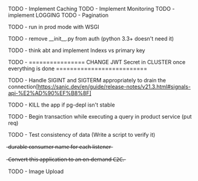 TODO - Implement Caching
TODO - Implement Monitoring
TODO - implement LOGGING
TODO - Pagination

TODO - run in prod mode with WSGI

TODO - remove \_\_init\_\_.py from auth (python 3.3+ doesn't need it)

TODO - think abt and implement Indexs vs primary key

TODO - ================ CHANGE JWT Secret in CLUSTER once everything is done ==========================

TODO - Handle SIGINT and SIGTERM appropriately to drain the connection[https://sanic.dev/en/guide/release-notes/v21.3.html#signals-api-%E2%AD%90%EF%B8%8F]

TODO - KILL the app if pg-depl isn't stable

TODO - Begin transaction while executing a query in product service (put req)

TODO - Test consistency of data (Write a script to verify it)

 ̶d̶u̶r̶a̶b̶l̶e̶ ̶c̶o̶n̶s̶u̶m̶e̶r̶ ̶n̶a̶m̶e̶ ̶f̶o̶r̶ ̶e̶a̶c̶h̶ ̶l̶i̶s̶t̶e̶n̶e̶r̶

 ̶C̶o̶n̶v̶e̶r̶t̶ ̶t̶h̶i̶s̶ ̶a̶p̶p̶l̶i̶c̶a̶t̶i̶o̶n̶ ̶t̶o̶ ̶a̶n̶ ̶o̶n̶-̶d̶e̶m̶a̶n̶d̶ ̶C̶2̶C̶.̶

TODO - Image Upload

